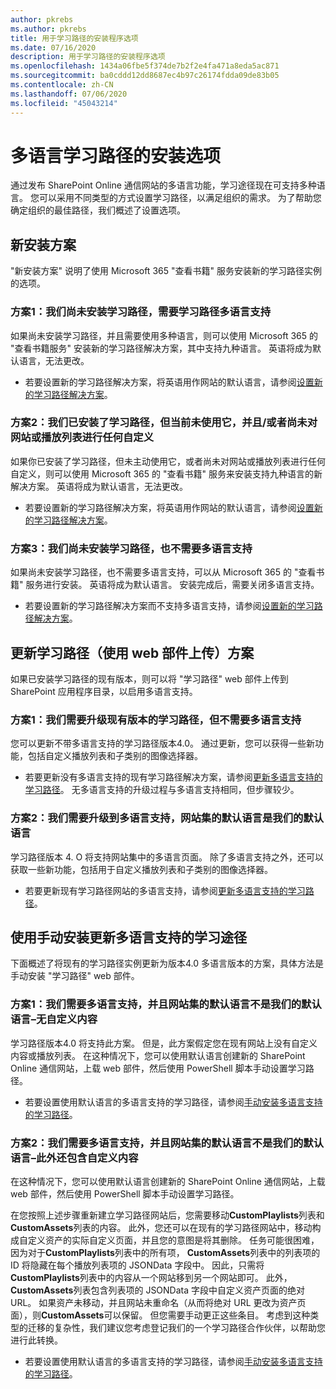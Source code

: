 ```yaml
---
author: pkrebs
ms.author: pkrebs
title: 用于学习路径的安装程序选项
ms.date: 07/16/2020
description: 用于学习路径的安装程序选项
ms.openlocfilehash: 1434a06fbe5f374de7b2f2e4fa471a8eda5ac871
ms.sourcegitcommit: ba0cddd12dd8687ec4b97c26174fdda09de83b05
ms.contentlocale: zh-CN
ms.lasthandoff: 07/06/2020
ms.locfileid: "45043214"
---
```

# <a name="setup-options-for-multilingual-learning-pathways"></a>多语言学习路径的安装选项
通过发布 SharePoint Online 通信网站的多语言功能，学习途径现在可支持多种语言。 您可以采用不同类型的方式设置学习路径，以满足组织的需求。 为了帮助您确定组织的最佳路径，我们概述了设置选项。 

## <a name="new-install-scenarios"></a>新安装方案
"新安装方案" 说明了使用 Microsoft 365 "查看书籍" 服务安装新的学习路径实例的选项。 

### <a name="scenario-1-we-have-not-installed-learning-pathways-and-need-learning-pathways-multilingual-support"></a>方案1：我们尚未安装学习路径，需要学习路径多语言支持 
如果尚未安装学习路径，并且需要使用多种语言，则可以使用 Microsoft 365 的 "查看书籍服务" 安装新的学习路径解决方案，其中支持九种语言。 英语将成为默认语言，无法更改。 
- 若要设置新的学习路径解决方案，将英语用作网站的默认语言，请参阅[设置新的学习路径解决方案](custom_provision.md)。

### <a name="scenario-2-we-installed-learning-pathways-but-arent-currently-using-it-andor-havent-made-any-customization-to-the-site-or-playlists"></a>方案2：我们已安装了学习路径，但当前未使用它，并且/或者尚未对网站或播放列表进行任何自定义 
如果你已安装了学习路径，但未主动使用它，或者尚未对网站或播放列表进行任何自定义，则可以使用 Microsoft 365 的 "查看书籍" 服务来安装支持九种语言的新解决方案。 英语将成为默认语言，无法更改。 
- 若要设置新的学习路径解决方案，将英语用作网站的默认语言，请参阅[设置新的学习路径解决方案](custom_provision.md)。

### <a name="scenario-3-we-havent-installed-learning-pathways-and-dont-need-multilingual-support"></a>方案3：我们尚未安装学习路径，也不需要多语言支持 
如果尚未安装学习路径，也不需要多语言支持，可以从 Microsoft 365 的 "查看书籍" 服务进行安装。 英语将成为默认语言。 安装完成后，需要关闭多语言支持。 
- 若要设置新的学习路径解决方案而不支持多语言支持，请参阅[设置新的学习路径解决方案](custom_provision.md)。

## <a name="update-learning-pathways-with-a-web-part-upload-scenarios"></a>更新学习路径（使用 web 部件上传）方案
如果已安装学习路径的现有版本，则可以将 "学习路径" web 部件上传到 SharePoint 应用程序目录，以启用多语言支持。 

### <a name="scenario-1-we-need-to-upgrade-an-existing-version-of-learning-pathways-but-dont-need-multilingual-support"></a>方案1：我们需要升级现有版本的学习路径，但不需要多语言支持
您可以更新不带多语言支持的学习路径版本4.0。 通过更新，您可以获得一些新功能，包括自定义播放列表和子类别的图像选择器。 

- 若要更新没有多语言支持的现有学习路径解决方案，请参阅[更新多语言支持的学习路径](custom_update.md)。 无多语言支持的升级过程与多语言支持相同，但步骤较少。 

### <a name="scenario-2-we-need-to-upgrade-to-multilingual-support-and-the-default-language-of-the-site-collection-is-our-default-language"></a>方案2：我们需要升级到多语言支持，网站集的默认语言是我们的默认语言
学习路径版本 4. O 将支持网站集中的多语言页面。 除了多语言支持之外，还可以获取一些新功能，包括用于自定义播放列表和子类别的图像选择器。 
- 若要更新现有学习路径网站的多语言支持，请参阅[更新多语言支持的学习路径](custom_update.md)。 

## <a name="update-learning-pathways-for-multilingual-support-with-manual-install"></a>使用手动安装更新多语言支持的学习途径 
下面概述了将现有的学习路径实例更新为版本4.0 多语言版本的方案，具体方法是手动安装 "学习路径" web 部件。 

### <a name="scenario-1-we-need-multilingual-support-and-the-default-language-of-the-site-collection-is-not-our-default-language--no-custom-content"></a>方案1：我们需要多语言支持，并且网站集的默认语言不是我们的默认语言–无自定义内容 
学习路径版本4.0 将支持此方案。 但是，此方案假定您在现有网站上没有自定义内容或播放列表。 在这种情况下，您可以使用默认语言创建新的 SharePoint Online 通信网站，上载 web 部件，然后使用 PowerShell 脚本手动设置学习路径。 
- 若要设置使用默认语言的多语言支持的学习路径，请参阅[手动安装多语言支持的学习路径](custom_manualsetup.md)。

### <a name="scenario-2-we-need-multilingual-support-and-the-default-language-of-the-site-collection-is-not-our-default-language--plus-we-have-custom-content"></a>方案2：我们需要多语言支持，并且网站集的默认语言不是我们的默认语言–此外还包含自定义内容 
在这种情况下，您可以使用默认语言创建新的 SharePoint Online 通信网站，上载 web 部件，然后使用 PowerShell 脚本手动设置学习路径。 

在您按照上述步骤重新建立学习路径网站后，您需要移动**CustomPlaylists**列表和**CustomAssets**列表的内容。 此外，您还可以在现有的学习路径网站中，移动构成自定义资产的实际自定义页面，并且您的意图是将其删除。 任务可能很困难，因为对于**CustomPlaylists**列表中的所有项， **CustomAssets**列表中的列表项的 ID 将隐藏在每个播放列表项的 JSONData 字段中。 因此，只需将**CustomPlaylists**列表中的内容从一个网站移到另一个网站即可。 此外， **CustomAssets**列表包含列表项的 JSONData 字段中自定义资产页面的绝对 URL。 如果资产未移动，并且网站未重命名（从而将绝对 URL 更改为资产页面），则**CustomAssets**可以保留。 但您需要手动更正这些条目。 考虑到这种类型的迁移的复杂性，我们建议您考虑登记我们的一个学习路径合作伙伴，以帮助您进行此转换。
- 若要设置使用默认语言的多语言支持的学习路径，请参阅[手动安装多语言支持的学习路径](custom_manualsetup.md)。